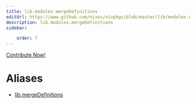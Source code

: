 ```yaml
---
title: lib.modules.mergeDefinitions
editUrl: https://www.github.com/nixos/nixpkgs/blob/master/lib/modules.nix#L822C22
description: lib.modules.mergeDefinitions
sidebar:

    order: 7
---
```


<a href="https://www.github.com/nixos/nixpkgs/blob/master/lib/modules.nix#L822C22">Contribute Now!</a>


# Aliases

- [lib.mergeDefinitions](/reference/libmergeDefinitions)


